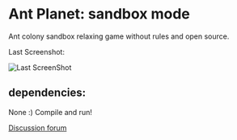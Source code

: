 # Ant Planet: sandbox mode
Ant colony sandbox relaxing game without rules and open source.

Last Screenshot:

![Last ScreenShot](https://github.com/piXelicidio/hormigas-locas/blob/master/screenshots/delphiAnts_r0.0.1.gif)

## dependencies:

None :) Compile and run!

[Discussion forum](https://talk.denysalmaral.com/index.php?p=/categories/ant-planet%3A-sandbox)

